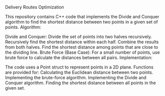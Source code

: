 Delivery Routes Optimization

This repository contains C++ code that implements the Divide and Conquer algorithm to find the shortest distance between two points in a given set of points.
Algorithm:

Divide and Conquer:
Divide the set of points into two halves recursively.
Recursively find the shortest distance within each half.
Combine the results from both halves.
Find the shortest distance among points that are close to the dividing line.
Brute Force (Base Case):
For a small number of points, use brute force to calculate the distances between all pairs.
Implementation:

The code uses a Point struct to represent points in a 2D plane.
Functions are provided for:
Calculating the Euclidean distance between two points.
Implementing the brute-force algorithm.
Implementing the Divide and Conquer algorithm.
Finding the shortest distance between all points in the given set.
